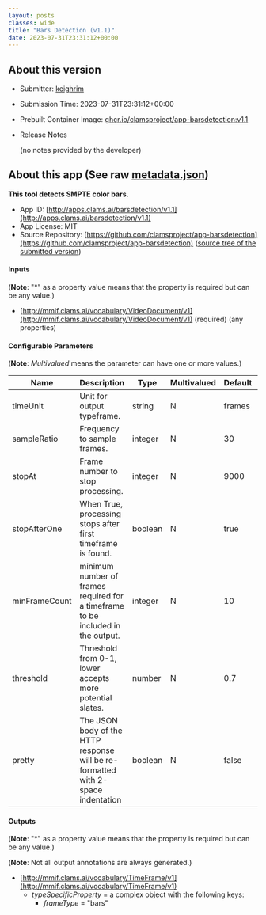 ```yaml
---
layout: posts
classes: wide
title: "Bars Detection (v1.1)"
date: 2023-07-31T23:31:12+00:00
---
```

## About this version

* Submitter: [keighrim](https://github.com/keighrim)
* Submission Time: 2023-07-31T23:31:12+00:00
* Prebuilt Container Image: [ghcr.io/clamsproject/app-barsdetection:v1.1](https://github.com/clamsproject/app-barsdetection/pkgs/container/app-barsdetection/v1.1)
* Release Notes

    (no notes provided by the developer)

## About this app (See raw [metadata.json](metadata.json))

**This tool detects SMPTE color bars.**

* App ID: [http://apps.clams.ai/barsdetection/v1.1](http://apps.clams.ai/barsdetection/v1.1)
* App License: MIT
* Source Repository: [https://github.com/clamsproject/app-barsdetection](https://github.com/clamsproject/app-barsdetection) ([source tree of the submitted version](https://github.com/clamsproject/app-barsdetection/tree/v1.1))


#### Inputs
(**Note**: "*" as a property value means that the property is required but can be any value.)

* [http://mmif.clams.ai/vocabulary/VideoDocument/v1](http://mmif.clams.ai/vocabulary/VideoDocument/v1)  (required)
(any properties)


#### Configurable Parameters
(**Note**: _Multivalued_ means the parameter can have one or more values.)

|Name|Description|Type|Multivalued|Default|Choices|
|----|-----------|----|-----------|-------|-------|
|timeUnit|Unit for output typeframe.|string|N|frames|**_`frames`_**, `seconds`, `milliseconds`|
|sampleRatio|Frequency to sample frames.|integer|N|30||
|stopAt|Frame number to stop processing.|integer|N|9000||
|stopAfterOne|When True, processing stops after first timeframe is found.|boolean|N|true|`false`, **_`true`_**|
|minFrameCount|minimum number of frames required for a timeframe to be included in the output.|integer|N|10||
|threshold|Threshold from 0-1, lower accepts more potential slates.|number|N|0.7||
|pretty|The JSON body of the HTTP response will be re-formatted with 2-space indentation|boolean|N|false|**_`false`_**, `true`|


#### Outputs
(**Note**: "*" as a property value means that the property is required but can be any value.)

(**Note**: Not all output annotations are always generated.)

* [http://mmif.clams.ai/vocabulary/TimeFrame/v1](http://mmif.clams.ai/vocabulary/TimeFrame/v1) 
    * _typeSpecificProperty_ = a complex object with the following keys:
        * _frameType_ = "bars"
